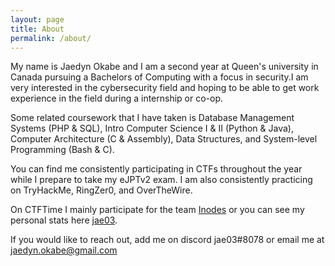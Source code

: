```yaml
---
layout: page
title: About
permalink: /about/
---
```



My name is Jaedyn Okabe and I am a second year at Queen's university in Canada pursuing a Bachelors of Computing with a focus in security.I am very interested in the cybersecurity field and hoping to be able to get work experience in the field during a internship or co-op. 

Some related coursework that I have taken is Database Management Systems (PHP & SQL), Intro Computer Science I & II (Python & Java), Computer Architecture (C & Assembly), Data Structures, and System-level Programming (Bash & C).

You can find me consistently participating in CTFs throughout the year while I prepare to take my eJPTv2 exam. I am also consistently practicing on TryHackMe, RingZer0, and OverTheWire. 

On CTFTime I mainly participate for the team [Inodes](https://ctftime.org/team/214260) or you can see my personal stats here [jae03](https://ctftime.org/user/154304). 

If you would like to reach out, add me on discord jae03#8078 or email me at jaedyn.okabe@gmail.com

